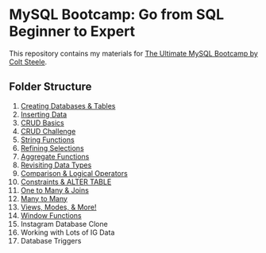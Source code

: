 # MySQL Bootcamp: Go from SQL Beginner to Expert
This repository contains my materials for [The Ultimate MySQL Bootcamp by Colt Steele](https://www.udemy.com/course/the-ultimate-mysql-bootcamp-go-from-sql-beginner-to-expert/?couponCode=ST18MT12125AUS).

## Folder Structure
1. [Creating Databases & Tables](https://github.com/ndomah/MySQL-Bootcamp-Go-from-SQL-Beginner-to-Expert/tree/main/1.%20Creating%20Databases%20%26%20Tables)
2. [Inserting Data](https://github.com/ndomah/MySQL-Bootcamp-Go-from-SQL-Beginner-to-Expert/tree/main/2.%20Inserting%20Data)
3. [CRUD Basics](https://github.com/ndomah/MySQL-Bootcamp-Go-from-SQL-Beginner-to-Expert/tree/main/3.%20CRUD%20Basics)
4. [CRUD Challenge](https://github.com/ndomah/MySQL-Bootcamp-Go-from-SQL-Beginner-to-Expert/tree/main/4.%20CRUD%20Challenge)
5. [String Functions](https://github.com/ndomah/MySQL-Bootcamp-Go-from-SQL-Beginner-to-Expert/tree/main/5.%20String%20Functions)
6. [Refining Selections](https://github.com/ndomah/MySQL-Bootcamp-Go-from-SQL-Beginner-to-Expert/tree/main/6.%20Refining%20Selections)
7. [Aggregate Functions](https://github.com/ndomah/MySQL-Bootcamp-Go-from-SQL-Beginner-to-Expert/tree/main/7.%20Aggregate%20Functions)
8. [Revisiting Data Types](https://github.com/ndomah/MySQL-Bootcamp-Go-from-SQL-Beginner-to-Expert/tree/main/8.%20Revisiting%20Data%20Types)
9. [Comparison & Logical Operators](https://github.com/ndomah/MySQL-Bootcamp-Go-from-SQL-Beginner-to-Expert/tree/main/9.%20Comparison%20%26%20Logical%20Operators)
10. [Constraints & ALTER TABLE](https://github.com/ndomah/MySQL-Bootcamp-Go-from-SQL-Beginner-to-Expert/tree/main/10.%20Constraints%20&%20ALTER%20TABLE)
11. [One to Many & Joins](https://github.com/ndomah/MySQL-Bootcamp-Go-from-SQL-Beginner-to-Expert/tree/main/11.%20One%20to%20Many%20&%20Joins)
12. [Many to Many](https://github.com/ndomah/MySQL-Bootcamp-Go-from-SQL-Beginner-to-Expert/tree/main/12.%20Many%20to%20Many)
13. [Views, Modes, & More!](https://github.com/ndomah/MySQL-Bootcamp-Go-from-SQL-Beginner-to-Expert/tree/main/13.%20Views%2C%20Modes%2C%20%26%20More!)
14. [Window Functions](https://github.com/ndomah/MySQL-Bootcamp-Go-from-SQL-Beginner-to-Expert/tree/main/14.%20Window%20Functions)
15. Instagram Database Clone
16. Working with Lots of IG Data
17. Database Triggers
